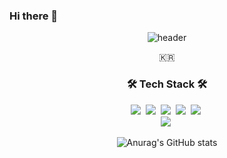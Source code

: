 ### Hi there 👋
<!--
**2Juzzang/2Juzzang** is a ✨ _special_ ✨ repository because its `README.md` (this file) appears on your GitHub profile.

Here are some ideas to get you started:

- 🔭 I’m currently working on ...
- 🌱 I’m currently learning ...
- 👯 I’m looking to collaborate on ...
- 🤔 I’m looking for help with ...
- 💬 Ask me about ...
- 📫 How to reach me: ...
- 😄 Pronouns: ...
- ⚡ Fun fact: ...
-->
<div align=center>

 
![header](https://capsule-render.vercel.app/api?type=soft&color=auto&height=150&section=header&text=MiDaLee&fontSize=70&animation=twinkling)

<p align="center">🇰🇷</p>

<h3 align="center">🛠 Tech Stack 🛠</h3>

<!-- <p align="center"> Techs that I've used at least once </p> -->

<p align="center">
  <img src="https://img.shields.io/badge/React-61DAFB?style=flat-square&logo=React&logoColor=white"/></a>&nbsp 
  <img src="https://img.shields.io/badge/Redux-764ABC?style=flat-square&logo=Redux&logoColor=white"/></a>&nbsp
  <img src="https://img.shields.io/badge/JavaScript-F7DF1E?style=flat-square&logo=JavaScript&logoColor=white"/></a>&nbsp
  <img src="https://img.shields.io/badge/HTML5-E34F26?style=flat-square&logo=HTML5&logoColor=white"/></a>&nbsp
  <img src="https://img.shields.io/badge/CSS3-1572B6?style=flat-square&logo=CSS3&logoColor=white"/></a>&nbsp
  <br/>
  <img src="https://img.shields.io/badge/Styled components-DB7093?style=flat-square&logo=Styled components&logoColor=white"/></a>&nbsp
  <br>
</p>




![Anurag's GitHub stats](https://github-readme-stats.vercel.app/api?username=dam-lee&show_icons=true&theme=radical)
</div

